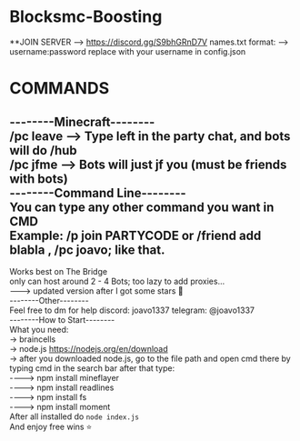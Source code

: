 # Blocksmc-Boosting
**JOIN SERVER --> https://discord.gg/S9bhGRnD7V
names.txt format:
--> username:password
replace with your username in config.json

# COMMANDS
--------Minecraft--------  
/pc leave --> Type left in the party chat, and bots will do /hub  
/pc jfme --> Bots will just jf you (must be friends with bots)  
--------Command Line--------  
You can type any other command you want in CMD  
Example: /p join PARTYCODE or /friend add blabla , /pc joavo; like that.  
----------------
Works best on The Bridge  
only can host around 2 - 4 Bots; too lazy to add proxies...  
---> updated version after I got some stars 🤩  
--------Other--------  
Feel free to dm for help discord: joavo1337 telegram: @joavo1337  
--------How to Start--------  
What you need:  
-> braincells  
-> node.js https://nodejs.org/en/download  
-> after you downloaded node.js, go to the file path and open cmd there by typing cmd in the search bar after that type:  
----> npm install mineflayer  
----> npm install readlines  
----> npm install fs  
----> npm install moment  
After all installed do `node index.js`  
And enjoy free wins ⭐  
